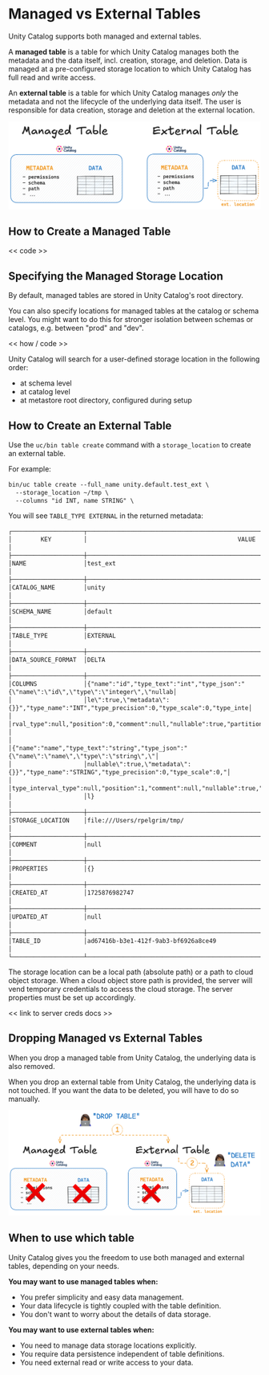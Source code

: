 # Managed vs External Tables

Unity Catalog supports both managed and external tables.

A **managed table** is a table for which Unity Catalog manages both the metadata and the data itself, incl. creation, storage, and deletion. Data is managed at a pre-configured storage location to which Unity Catalog has full read and write access.

An **external table** is a table for which Unity Catalog manages _only_ the metadata and not the lifecycle of the underlying data itself. The user is responsible for data creation, storage and deletion at the external location.

![Managed vs External tables](../../assets/images/uc_managed_external_tables_bg.png)

## How to Create a Managed Table

<< code >>

## Specifying the Managed Storage Location

By default, managed tables are stored in Unity Catalog's root directory.

You can also specify locations for managed tables at the catalog or schema level. You might want to do this for stronger isolation between schemas or catalogs, e.g. between "prod" and "dev".

<< how / code >>

Unity Catalog will search for a user-defined storage location in the following order:

- at schema level
- at catalog level
- at metastore root directory, configured during setup

## How to Create an External Table

Use the `uc/bin table create` command with a `storage_location` to create an external table.

For example:

```
bin/uc table create --full_name unity.default.test_ext \
  --storage_location ~/tmp \
  --columns "id INT, name STRING" \
```

You will see `TABLE_TYPE EXTERNAL` in the returned metadata:

```
┌────────────────────┬──────────────────────────────────────────────────────────────────────────────────────────┐
│        KEY         │                                          VALUE                                           │
├────────────────────┼──────────────────────────────────────────────────────────────────────────────────────────┤
│NAME                │test_ext                                                                                  │
├────────────────────┼──────────────────────────────────────────────────────────────────────────────────────────┤
│CATALOG_NAME        │unity                                                                                     │
├────────────────────┼──────────────────────────────────────────────────────────────────────────────────────────┤
│SCHEMA_NAME         │default                                                                                   │
├────────────────────┼──────────────────────────────────────────────────────────────────────────────────────────┤
│TABLE_TYPE          │EXTERNAL                                                                                  │
├────────────────────┼──────────────────────────────────────────────────────────────────────────────────────────┤
│DATA_SOURCE_FORMAT  │DELTA                                                                                     │
├────────────────────┼──────────────────────────────────────────────────────────────────────────────────────────┤
│COLUMNS             │{"name":"id","type_text":"int","type_json":"{\"name\":\"id\",\"type\":\"integer\",\"nullab│
│                    │le\":true,\"metadata\":{}}","type_name":"INT","type_precision":0,"type_scale":0,"type_inte│
│                    │rval_type":null,"position":0,"comment":null,"nullable":true,"partition_index":null}       │
│                    │{"name":"name","type_text":"string","type_json":"{\"name\":\"name\",\"type\":\"string\",\"│
│                    │nullable\":true,\"metadata\":{}}","type_name":"STRING","type_precision":0,"type_scale":0,"│
│                    │type_interval_type":null,"position":1,"comment":null,"nullable":true,"partition_index":nul│
│                    │l}                                                                                        │
├────────────────────┼──────────────────────────────────────────────────────────────────────────────────────────┤
│STORAGE_LOCATION    │file:///Users/rpelgrim/tmp/                                                               │
├────────────────────┼──────────────────────────────────────────────────────────────────────────────────────────┤
│COMMENT             │null                                                                                      │
├────────────────────┼──────────────────────────────────────────────────────────────────────────────────────────┤
│PROPERTIES          │{}                                                                                        │
├────────────────────┼──────────────────────────────────────────────────────────────────────────────────────────┤
│CREATED_AT          │1725876982747                                                                             │
├────────────────────┼──────────────────────────────────────────────────────────────────────────────────────────┤
│UPDATED_AT          │null                                                                                      │
├────────────────────┼──────────────────────────────────────────────────────────────────────────────────────────┤
│TABLE_ID            │ad67416b-b3e1-412f-9ab3-bf6926a8ce49                                                      │
└────────────────────┴──────────────────────────────────────────────────────────────────────────────────────────┘
```

The storage location can be a local path (absolute path) or a path to cloud object storage. When a cloud object store path is provided, the server will vend temporary credentials to access the cloud storage. The server properties must be set up accordingly.

<< link to server creds docs >>

## Dropping Managed vs External Tables

When you drop a managed table from Unity Catalog, the underlying data is also removed.

When you drop an external table from Unity Catalog, the underlying data is not touched. If you want the data to be deleted, you will have to do so manually.

![Dropping Managed vs External tables](../../assets/images/uc_managed_external_tables_drop_bg.png)

## When to use which table

Unity Catalog gives you the freedom to use both managed and external tables, depending on your needs.

**You may want to use managed tables when:**

- You prefer simplicity and easy data management.
- Your data lifecycle is tightly coupled with the table definition.
- You don't want to worry about the details of data storage.

**You may want to use external tables when:**

- You need to manage data storage locations explicitly.
- You require data persistence independent of table definitions.
- You need external read or write access to your data.
